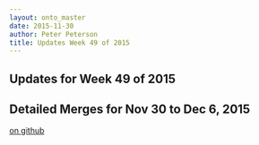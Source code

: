 ```yaml
---
layout: onto_master
date: 2015-11-30
author: Peter Peterson
title: Updates Week 49 of 2015
---
```

Updates for Week 49 of 2015
---------------------------

Detailed Merges for Nov 30 to Dec 6, 2015
-----------------------------------------
[on github](https://github.com/mantidproject/mantid/pulls?q=is%3Apr+merged%3A2015-12-01..2015-12-06)

